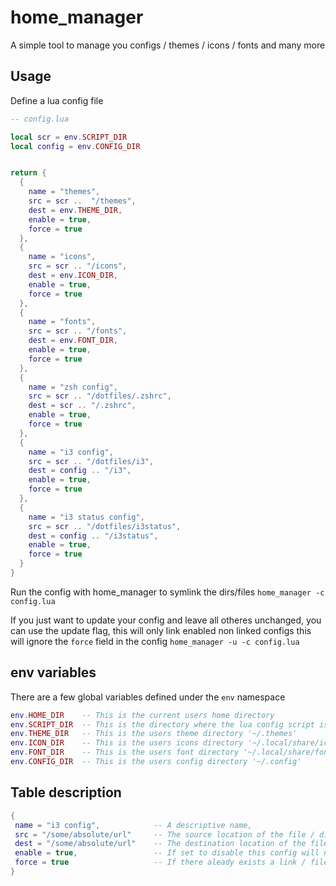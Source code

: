 # home_manager
A simple tool to manage you configs / themes / icons / fonts and many more

## Usage
Define a lua config file


```lua
-- config.lua

local scr = env.SCRIPT_DIR
local config = env.CONFIG_DIR


return {
  {
    name = "themes",
    src = scr ..  "/themes",
    dest = env.THEME_DIR,
    enable = true,
    force = true
  },
  {
    name = "icons",
    src = scr .. "/icons",
    dest = env.ICON_DIR,
    enable = true,
    force = true
  },
  {
    name = "fonts",
    src = scr .. "/fonts",
    dest = env.FONT_DIR,
    enable = true,
    force = true
  },
  {
    name = "zsh config",
    src = scr .. "/dotfiles/.zshrc",
    dest = scr .. "/.zshrc",
    enable = true,
    force = true
  },
  {
    name = "i3 config",
    src = scr .. "/dotfiles/i3",
    dest = config .. "/i3",
    enable = true,
    force = true
  },
  {
    name = "i3 status config",
    src = scr .. "/dotfiles/i3status",
    dest = config .. "/i3status",
    enable = true,
    force = true
  }
}

```

Run the config with home_manager to symlink the dirs/files
`home_manager -c config.lua`

If you just want to update your config and leave all otheres unchanged,
you can use the update flag, this will only link enabled non linked configs
this will ignore the `force` field in the config
`home_manager -u -c config.lua`

## env variables
There are a few global variables defined under the `env` namespace

``` lua
env.HOME_DIR    -- This is the current users home directory
env.SCRIPT_DIR  -- This is the directory where the lua config script is located
env.THEME_DIR   -- This is the users theme directory '~/.themes'
env.ICON_DIR    -- This is the users icons directory '~/.local/share/icons'
env.FONT_DIR    -- This is the users font directory '~/.local/share/fonts'
env.CONFIG_DIR  -- This is the users config directory '~/.config'
```

## Table description

```lua
{
 name = "i3 config",            -- A descriptive name, 
 src = "/some/absolute/url"     -- The source location of the file / dir that should be linked, this is a required field.  
 dest = "/some/absolute/url"    -- The destination location of the file / dir that should be linked, this is a required field.
 enable = true,                 -- If set to disable this config will not be linked. default is true.
 force = true                   -- If there aleady exists a link / file / dir at the destination overwrite it.
}

```







